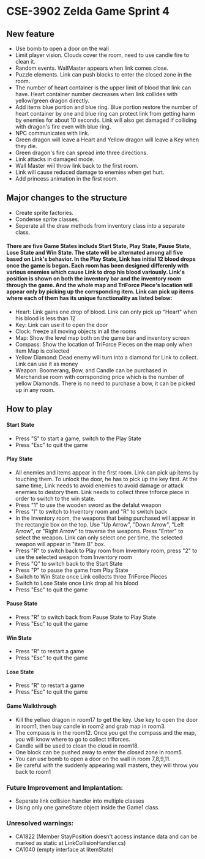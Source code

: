 # CSE-3902 Zelda Game Sprint 4
## New feature
* Use bomb to open a door on the wall
* Limit player vision. Clouds cover the room, need to use candle fire to clean it. 
* Random events. WallMaster appears when link comes close.
* Puzzle elements. Link can push blocks to enter the closed zone in the room.
* The number of heart container is the upper limit of blood that link can have. Heart container number decreases when link collides with yellow/green dragon directly.
* Add items blue portion and blue ring. Blue portion restore the number of heart container by one and blue ring can protect link from getting harm by enemies for about 10 seconds. Link will also get damaged if colliding with dragon's fire even with blue ring.
* NPC communicates with link.
* Green dragon will leave a Heart and Yellow dragon will leave a Key when they die. 
* Green dragon's fire can spread into three directions.
* Link attacks in damaged mode.
* Wall Master wiil throw link back to the first room. 
* Link will cause reduced damage to enemies when get hurt.
* Add princess animation in the first room.


## Major changes to the structure
* Create sprite factories. 
* Condense sprite classes.
* Seperate all the draw methods from inventory class into a separate class.

#### There are five Game States includs Start State, Play State, Pause State, Lose State and Win State. The state will be alternated among all five based on Link's behavior. In the Play State, Link has initial 12 blood drops once the game is began. Each room has been designed differenly with various enemies which cause Link to drop his blood variously. Link's position is shown on both the inventory bar and the inventory room through the game. And the whole map and TriForce Piece's location will appear only by picking up the corrsponding item. Link can pick up items where each of them has its unique functionality as listed below: 
* Heart: Link gains one drop of blood. Link can only pick up "Heart" when his blood is less than 12
* Key: Link can use it to open the door
* Clock: freeze all moving objects in all the rooms
* Map: Show the level map both on the game bar and inventory screen
* Compass: Show the location of TriForce Pieces on the map only when item Map is collected
* Yellow Diamond: Dead enemy will turn into a diamond for Link to collect. Link can use it as money
* Weapon: Boomerang, Bow, and Candle can be purchased in Merchandise room with corrsponding price which is the number of yellow Diamonds. There is no need to purchase a bow, it can be picked up in any room.


## How to play

#### Start State
* Press "S" to start a game, switch to the Play State
* Press "Esc" to quit the game
#### Play State
* All enemies and items appear in the first room. Link can pick up items by touching them. To unlock the door, he has to pick up the key first. At the same time, Link needs to avoid enemies to avoid damage or attack enemies to destory them. Link needs to collect three triforce piece in order to switch to the win state.
* Press "1" to use the wooden sword as the defalut weapon
* Press "I" to switch to Inventory room and "R" to switch back
* In the Inventory room, the weapons that being purchased will appear in the rectangle box on the top. Use "Up Arrow", "Down Arrow", "Left Arrow", or "Right Arrow" to traverse the weapons. Press "Enter" to select the weapon. Link can only select one per time, the selected weapon will appear in "item B" box. 
* Press "R" to switch back to Play room from Inventory room, press "2" to use the selected weapon from Inventory room
* Press "Q" to switch back to the Start State
* Press "P" to pause the game from Play State
* Switch to Win State once Link collects three TriForce Pieces
* Switch to Lose State once Link drop all his blood
* Press "Esc" to quit the game

#### Pause State
* Press "R" to switch back from Pause State to Play State 
* Press "Esc" to quit the game

#### Win State
* Press "R" to restart a game
* Press "Esc" to quit the game 
#### Lose State
* Press "R" to restart a game
* Press "Esc" to quit the game
#### Game Walkthrough 
* Kill the yellwo dragon in room17 to get the key. Use key to open the door in room1, then buy candle in room2 and grab map in room3. 
* The compass is in the room12. Once you get the compass and the map, you will know where to go to collect triforces.
* Candle will be used to clean the cloud in room18. 
* One block can be pushed away to enter the closed zone in room5.
* You can use bomb to open a door on the wall in room 7,8,9,11.
* Be careful with the suddenly appearing wall masters, they will throw you back to room1

 
### Future Improvement and Implantation:
* Seperate link collision handler into multiple classes
* Using only one gameState object inside the Game1 class.
  

### Unresolved warnings:  
* CA1822 (Member StayPosition doesn't access instance data and can be marked as static at LinkCollisionHandler.cs)
* CA1040 (empty interface at IitemState)

